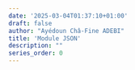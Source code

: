 ```yaml
---
date: '2025-03-04T01:37:10+01:00'
draft: false
author: "Ayédoun Châ-Fine ADEBI"
title: 'Module JSON'
description: ""
series_order: 0
---
```


